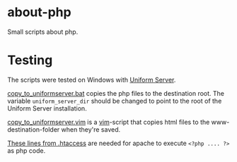 about-php
=========

Small scripts about php.


Testing
=======

The scripts were tested on Windows with [Uniform Server](http://www.uniformserver.com/).

[copy_to_uniformserver.bat](https://raw.githubusercontent.com/ReneNyffenegger/about-php/master/copy_to_uniformserver.bat) copies
the php files to the destination root. The variable `uniform_server_dir` should be changed to point to the root of
the Uniform Server installation.

[copy_to_uniformserver.vim](https://raw.githubusercontent.com/ReneNyffenegger/about-php/master/copy_to_uniformserver.vim) is a
[vim](http://www.vim.org/)-script that copies html files to the www-destination-folder when they're saved.

[These lines from .htaccess](https://raw.githubusercontent.com/ReneNyffenegger/about-php/master/.htaccess) are needed for apache to execute
`<?php .... ?>` as php code.

